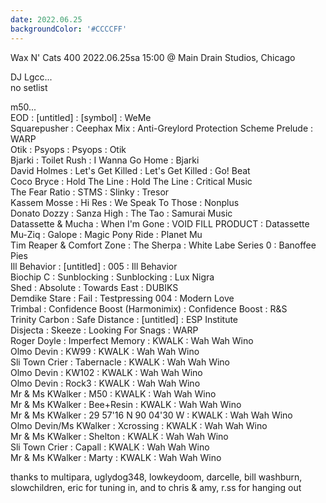 ```yaml
---
date: 2022.06.25
backgroundColor: '#CCCCFF'
---
```


Wax N' Cats 400 2022.06.25sa 15:00 @ Main Drain Studios, Chicago  

DJ Lgcc...  
no setlist  

m50...  
EOD : \[untitled\] : \[symbol\] : WeMe  
Squarepusher : Ceephax Mix : Anti-Greylord Protection Scheme Prelude : WARP  
Otik : Psyops : Psyops : Otik  
Bjarki : Toilet Rush : I Wanna Go Home : Bjarki  
David Holmes : Let's Get Killed : Let's Get Killed : Go! Beat  
Coco Bryce : Hold The Line : Hold The Line : Critical Music  
The Fear Ratio : STMS : Slinky : Tresor  
Kassem Mosse : Hi Res : We Speak To Those : Nonplus  
Donato Dozzy : Sanza High : The Tao : Samurai Music  
Datassette & Mucha : When I'm Gone : VOID FILL PRODUCT : Datassette  
Mu-Ziq : Galope : Magic Pony Ride : Planet Mu  
Tim Reaper & Comfort Zone : The Sherpa : White Labe Series 0 : Banoffee Pies  
Ill Behavior : \[untitled\] : 005 : Ill Behavior  
Biochip C : Sunblocking : Sunblocking : Lux Nigra  
Shed : Absolute : Towards East : DUBIKS  
Demdike Stare : Fail : Testpressing 004 : Modern Love  
Trimbal : Confidence Boost (Harmonimix) : Confidence Boost : R&S  
Trinity Carbon : Safe Distance : \[untitled\] : ESP Institute  
Disjecta : Skeeze : Looking For Snags : WARP  
Roger Doyle : Imperfect Memory : KWALK : Wah Wah Wino  
Olmo Devin : KW99 : KWALK : Wah Wah Wino  
Sli Town Crier : Tabernacle : KWALK : Wah Wah Wino  
Olmo Devin : KW102 : KWALK : Wah Wah Wino  
Olmo Devin : Rock3 : KWALK : Wah Wah Wino  
Mr & Ms KWalker : M50 : KWALK : Wah Wah Wino  
Mr & Ms KWalker : Bee+Resin : KWALK : Wah Wah Wino  
Mr & Ms KWalker : 29 57'16 N 90 04'30 W : KWALK : Wah Wah Wino  
Olmo Devin/Ms KWalker : Xcrossing : KWALK : Wah Wah Wino  
Mr & Ms KWalker : Shelton : KWALK : Wah Wah Wino  
Sli Town Crier : Capall : KWALK : Wah Wah Wino  
Mr & Ms KWalker : Marty : KWALK : Wah Wah Wino  

thanks to multipara, uglydog348, lowkeydoom, darcelle, bill washburn, slowchildren, eric for tuning in, and to chris & amy, r.ss for hanging out